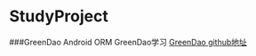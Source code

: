 # StudyProject
###GreenDao
Android ORM GreenDao学习
[GreenDao github地址](https://github.com/greenrobot/greenDAO)

